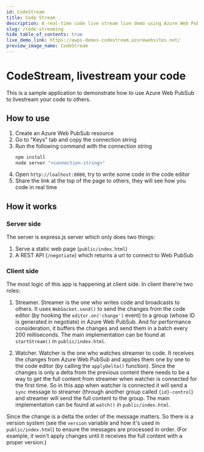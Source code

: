 ```yaml
---
id: CodeStream
title: Code Stream
description: A real-time code live stream live demo using Azure Web PubSub service
slug: /code-streaming
hide_table_of_contents: true
live_demo_link: https://awps-demos-codestream.azurewebsites.net/
preview_image_name: CodeStream
---
```


# CodeStream, livestream your code

This is a sample application to demonstrate how to use Azure Web PubSub to livestream your code to others.

## How to use

1. Create an Azure Web PubSub resource
2. Go to "Keys" tab and copy the connection string
3. Run the following command with the connection string
   ```bash
   npm install
   node server "<connection-string>"
   ```
4. Open `http://loalhost:8080`, try to write some code in the code editor
5. Share the link at the top of the page to others, they will see how you code in real time

## How it works

### Server side

The server is express.js server which only does two things:

1. Serve a static web page (`public/index.html`)
2. A REST API (`/negotiate`) which returns a url to connect to Web PubSub

### Client side

The most logic of this app is happening at client side. In client there're two roles:

1. Streamer. Streamer is the one who writes code and broadcasts to others. It uses `WebSocket.send()` to send the changes from the code editor (by hooking the `editor.on('change')` event) to a group (whose ID is generated in negotiate) in Azure Web PubSub. And for performance consideration, it buffers the changes and send them in a batch every 200 milliseconds. The main implementation can be found at `startStream()` in `public/index.html`.

2. Watcher. Watcher is the one who watches streamer to code. It receives the changes from Azure Web PubSub and applies them one by one to the code editor (by calling the `applyDelta()` function). Since the changes is only a delta from the previous content there needs to be a way to get the full content from streamer when watcher is connected for the first time. So in this app when watcher is connected it will send a `sync` message to streamer (through another group called `{id}-control`) and streamer will send the full content to the group. The main implementation can be found at `watch()` in `public/index.html`.

Since the change is a delta the order of the message matters. So there is a version system (see the `version` variable and how it's used in `public/index.html`) to ensure the messages are processed in order. (For example, it won't apply changes until it receives the full content with a proper version.)
